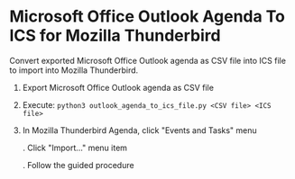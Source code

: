 # Microsoft Office Outlook Agenda To ICS for Mozilla Thunderbird

Convert exported Microsoft Office Outlook agenda as CSV file into ICS file to import into Mozilla Thunderbird.

1. Export Microsoft Office Outlook agenda as CSV file

2. Execute: `python3 outlook_agenda_to_ics_file.py <CSV file> <ICS file>`

3. In Mozilla Thunderbird Agenda, click "Events and Tasks" menu

   . Click "Import..." menu item

   . Follow the guided procedure
